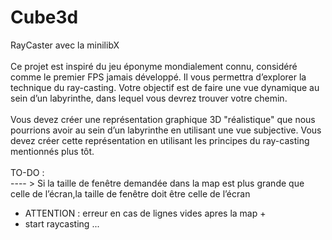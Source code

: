 # Cube3d
RayCaster avec la minilibX
<br/><br/>
Ce projet est inspiré du jeu éponyme mondialement connu, considéré comme le premier FPS jamais développé. Il vous permettra d’explorer la technique du ray-casting. Votre objectif est de faire une vue dynamique au sein d’un labyrinthe, dans lequel vous devrez trouver votre chemin.
<br/><br/>
Vous devez créer une représentation graphique 3D "réalistique" que nous pourrions avoir au sein d’un labyrinthe en utilisant une vue subjective. Vous devez créer cette représentation en utilisant les principes du ray-casting mentionnés plus tôt.
<br/><br/>
TO-DO :
<br/>
---- > Si la taille de fenêtre demandée dans la map est plus grande que celle de l’écran,la taille de fenêtre doit être celle de l’écran
- ATTENTION : erreur en cas de lignes vides apres la map +
- start raycasting
...